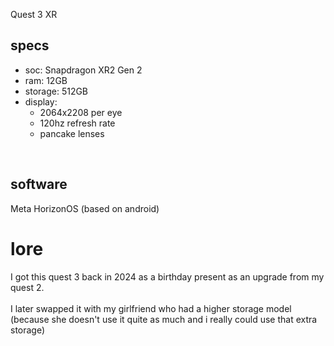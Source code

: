 Quest 3
XR
## specs
- soc: Snapdragon XR2 Gen 2
- ram: 12GB
- storage: 512GB
- display: 
    - 2064x2208 per eye
    - 120hz refresh rate
    - pancake lenses
<br>

## software
Meta HorizonOS (based on android)
<br>

# lore
I got this quest 3 back in 2024 as a birthday present as an upgrade from my quest 2.
<br>
<br>
I later swapped it with my girlfriend who had a higher storage model (because she doesn't use it quite as much and i really could use that extra storage)